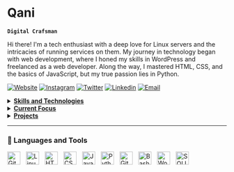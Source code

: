 # Qani

**`Digital Crafsman`**

Hi there! I'm a tech enthusiast with a deep love for Linux servers and the intricacies of running services on them. My journey in technology began with web development, where I honed my skills in WordPress and freelanced as a web developer. Along the way, I mastered HTML, CSS, and the basics of JavaScript, but my true passion lies in Python.

 [![Website](https://img.shields.io/badge/Website-3776AB?style=for-the-badge)](https://angelinatsuboi.com)
 [![Instagram](https://img.shields.io/badge/Instagram-E4405F?style=for-the-badge&logo=instagram&logoColor=white)](https://www.instagram.com/)
 [![Twitter](https://img.shields.io/badge/Twitter-1DA1F2?style=for-the-badge&logo=twitter&logoColor=white)](https://twitter.com/)
 [![Linkedin](https://img.shields.io/badge/LinkedIn-0077B5?style=for-the-badge&logo=linkedin&logoColor=white)](https://www.linkedin.com/)
 [![Email](https://img.shields.io/badge/Email-8B89CC?style=for-the-badge&logo=protonmail&logoColor=white)](mailto:)

<details>
<summary><b><u>Skills and Technologies</u></b></summary>

    Web Development: WordPress, freelancing experience
    Networking: Strong understanding of computer networking protocols
    Security Tools: Wireshark, Splunk, Autopsy, and various offensive security tools
    Languages and Frameworks: HTML, CSS, JavaScript (basic), Python, Flask
    Databases: SQLite3
    Linux and Server Management: Extensive experience with Linux servers, Bash scripting

</details>

<details>
<summary><b><u>Current Focus</u></b></summary>

I'm currently diving into the world of cybersecurity, aiming to break into the field with a focus on Security Operations Center (SOC) roles. I actively work on SOC modules on platforms like TryHackMe and others, constantly learning and expanding my skill set.
</details>

<details>
<summary><b><u>Projects</u></b></summary>

All the code in my repositories is built from the ground up, often with the help of GPT. I take pride in my work and strive to create robust and efficient solutions. You can check out my portfolio website, which I built entirely by myself, at serverfiles.zip.
</details>

---

### 🧰 Languages and Tools

<img align="left" alt="Git" width="30px" style="padding-right:10px;" src="https://cdn.jsdelivr.net/gh/devicons/devicon/icons/git/git-original.svg" />
<img align="left" alt="Linux" width="30px" style="padding-right:10px;" src="https://cdn.jsdelivr.net/gh/devicons/devicon/icons/linux/linux-original.svg" />
<img align="left" alt="HTML" width="30px" style="padding-right:10px;" src="https://cdn.jsdelivr.net/gh/devicons/devicon/icons/html5/html5-plain.svg" />
<img align="left" alt="CSS" width="30px" style="padding-right:10px;" src="https://cdn.jsdelivr.net/gh/devicons/devicon/icons/css3/css3-plain.svg" />
<img align="left" alt="JavaScript" width="30px" style="padding-right:10px;" src="https://cdn.jsdelivr.net/gh/devicons/devicon/icons/javascript/javascript-plain.svg" />
<img align="left" alt="Python" width="30px" style="padding-right:10px;" src="https://cdn.jsdelivr.net/gh/devicons/devicon/icons/python/python-plain.svg" />
<img align="left" alt="GitHub" width="30px" style="padding-right:10px;" src="https://cdn.jsdelivr.net/gh/devicons/devicon/icons/github/github-original.svg" />
<img align="left" alt="Bash" width="30px" style="padding-right:10px;" src="https://cdn.jsdelivr.net/gh/devicons/devicon/icons/bash/bash-original.svg" />
<img align="left" alt="WordPress" width="30px" style="padding-right:10px;" src="https://cdn.jsdelivr.net/gh/devicons/devicon/icons/wordpress/wordpress-original.svg" />
<img align="left" alt="SQLITE" width="30px" style="padding-right:10px;" src="https://cdn.jsdelivr.net/gh/devicons/devicon/icons/sqlite/sqlite-original.svg" />
<br />

#
